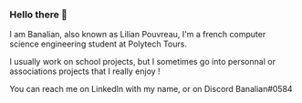 ### Hello there 👋

I am Banalian, also known as Lilian Pouvreau, I'm a french computer science engineering student at Polytech Tours.

I usually work on school projects, but I sometimes go into personnal or associations projects that I really enjoy !

You can reach me on LinkedIn with my name, or on Discord Banalian#0584

<!--
**Banalian/Banalian** is a ✨ _special_ ✨ repository because its `README.md` (this file) appears on your GitHub profile.

Here are some ideas to get you started:

- 🔭 I’m currently working on ...
- 🌱 I’m currently learning ...
- 👯 I’m looking to collaborate on ...
- 🤔 I’m looking for help with ...
- 💬 Ask me about ...
- 📫 How to reach me: ...
- 😄 Pronouns: ...
- ⚡ Fun fact: ...
-->
